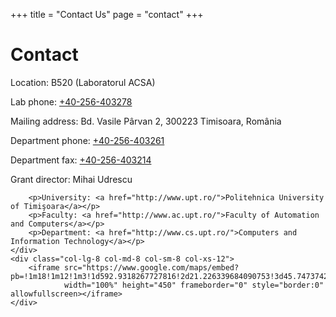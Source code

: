 +++
title = "Contact Us"
page = "contact"
+++
<div class="page-header">
    <h1>Contact</h1>
</div>
<div class="row">
    <div class="col-lg-4 col-md-4 col-sm-4 col-xs-12">
        <p>Location: B520 (Laboratorul ACSA)</p>
        <p>Lab phone: <a href="tel:+40-256-403278">+40-256-403278</a></p>
        <p>Mailing address: Bd. Vasile Pârvan 2, 300223 Timisoara, România</p>
        <p>Department phone: <a href="tel:+40-256-403261">+40-256-403261</a></p>
        <p>Department fax: <a href="tel:+40-256-403214">+40-256-403214</a></p>
        <p>Grant director: Mihai Udrescu</p>

        <p>University: <a href="http://www.upt.ro/">Politehnica University of Timişoara</a></p>
        <p>Faculty: <a href="http://www.ac.upt.ro/">Faculty of Automation and Computers</a></p>
        <p>Department: <a href="http://www.cs.upt.ro/">Computers and Information Technology</a></p>
    </div>
    <div class="col-lg-8 col-md-8 col-sm-8 col-xs-12">
        <iframe src="https://www.google.com/maps/embed?pb=!1m18!1m12!1m3!1d592.9318267727816!2d21.226339684090753!3d45.74737429265793!2m3!1f0!2f0!3f0!3m2!1i1024!2i768!4f13.1!3m3!1m2!1s0x0%3A0x255d397f5edeea71!2sFacultatea+de+Automatic%C4%83+%C8%99i+Calculatoare!5e0!3m2!1sen!2sro!4v1496407459927"
                width="100%" height="450" frameborder="0" style="border:0" allowfullscreen></iframe>
    </div>
</div>
